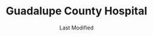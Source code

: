 ---
layout: location-page
date: Last Modified
description: "Local COVID-19 testing is available at Guadalupe County Hospital in Santa Rosa, New Mexico, USA."
permalink: "locations/new-mexico/santa-rosa/guadalupe-county-hospital/"
tags:
  - locations
  - new-mexico
title: Guadalupe County Hospital
state: New Mexico
stateAbbr: NM
hood: Guadalupe County
address: 117 Camino De Vida #100
city: Santa Rosa
zip: 88435
mapUrl: "http://maps.apple.com/?q=Guadalupe+County+Hospital&address=117+Camino+De+Vida+100,Santa+Rosa,New+Mexico,88435"
locationType: Walk-in
phone: 575-472-3417
website: https://www.gchnm.org/
onlineBooking: undefined
closed: undefined
closedUpdate: April 14th, 2020
notes: "By appointment only. Requires phone screen."
days: Hours unknown
ctaMessage: Learn more
ctaUrl: "https://www.gchnm.org/"
---